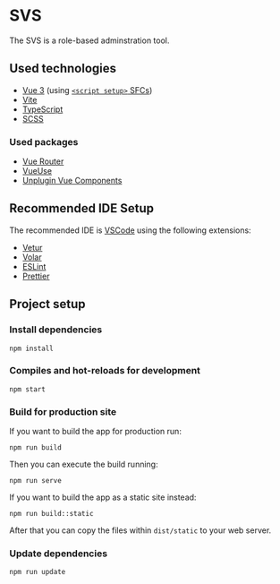 # SVS

The SVS is a role-based adminstration tool.

## Used technologies

- [Vue 3](https://vuejs.org/) (using [`<script setup>` SFCs](https://vuejs.org/api/sfc-script-setup.html))
- [Vite](https://vitejs.dev/)
- [TypeScript](https://www.typescriptlang.org/)
- [SCSS](https://sass-lang.com/)

### Used packages

- [Vue Router](https://router.vuejs.org/)
- [VueUse](https://vueuse.org/)
- [Unplugin Vue Components](https://www.npmjs.com/package/unplugin-vue-components)

## Recommended IDE Setup

The recommended IDE is [VSCode](https://code.visualstudio.com/) using the following extensions:
- [Vetur](https://marketplace.visualstudio.com/items?itemName=octref.vetur)
- [Volar](https://marketplace.visualstudio.com/items?itemName=vue.volar)
- [ESLint](https://marketplace.visualstudio.com/items?itemName=dbaeumer.vscode-eslint)
- [Prettier](https://marketplace.visualstudio.com/items?itemName=esbenp.prettier-vscode)

## Project setup

### Install dependencies

```
npm install
```

### Compiles and hot-reloads for development

```
npm start
```

### Build for production site

If you want to build the app for production run:

```
npm run build
```

Then you can execute the build running:

```
npm run serve
```

If you want to build the app as a static site instead:

```
npm run build::static
```

After that you can copy the files within `dist/static` to your web server.

### Update dependencies

```
npm run update
```

